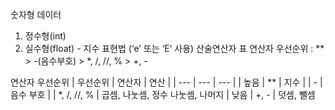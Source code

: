 숫자형 데이터  
1) 정수형(int) 
2) 실수형(float) - 지수 표현법 (‘e’ 또는 ‘E’ 사용)
산술연산자 표
연산자 우선순위 : ** > -(음수부호) > *, /, //, % > +, -


연산자 우선순위
| 우선순위 | 연산자 | 연산 |
| --- | --- | --- |
| 높음 | ** | 지수
|   | - | 음수 부호
|   | *, /, //, % | 곱셈, 나눗셈, 정수 나눗셈, 나머지
| 낮음 | +, - | 덧셈, 뺄셈